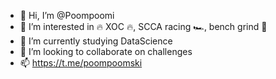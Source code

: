 - 👋 Hi, I’m @Poompoomi
- 👀 I’m interested in 🔥 XOC 🔥, SCCA racing 🏎️, bench grind 💪
- 🌱 I’m currently studying DataScience
- 💞️ I’m looking to collaborate on challenges
- 📫 https://t.me/poompoomski
